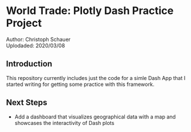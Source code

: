 # World Trade: Plotly Dash Practice Project

Author: Christoph Schauer </br>
Uplodaded: 2020/03/08 </br>


## Introduction 

This repository currently includes just the code for a simle Dash App that I started writing for getting some practice with this framework.


## Next Steps
* Add a dashboard that visualizes geographical data with a map and showcases the interactivity of Dash plots

